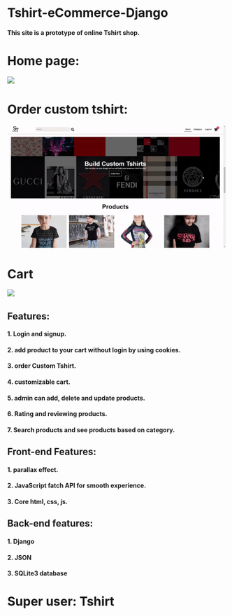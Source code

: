 # Tshirt-eCommerce-Django
#### This site is a prototype of online Tshirt shop. 
# Home page:
<img src="GIF/home.gif" width="500"/> <br/>
# Order custom tshirt:
<img src="GIF/custom-tshirt.gif" width="500"/> <br/>
# Cart
<img src="GIF/add-cart.gif" width="500"/> <br/>
## Features:
#### 1. Login and signup.
#### 2. add product to your cart without login by using cookies.
#### 3. order Custom Tshirt.
#### 4. customizable cart.
#### 5. admin can add, delete and update products.
#### 6. Rating and reviewing products.
#### 7. Search products and see products based on category.

## Front-end Features:
#### 1. parallax effect.
#### 2. JavaScript fatch API for smooth experience.
#### 3. Core html, css, js.

## Back-end features:
#### 1. Django
#### 2. JSON
#### 3. SQLite3 database

# Super user: Tshirt
